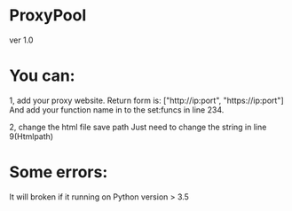 # ProxyPool
 ver 1.0	

# You can:
 1, add your proxy website.
 Return form is: ["http://ip:port", "https://ip:port"]
 And add your function name in to the set:funcs in line 234.

 2, change the html file save path
 Just need to change the string in line 9(Htmlpath)

# Some errors:
 It will broken if it running on Python version > 3.5
